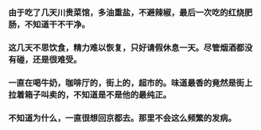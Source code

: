 ### 由于吃了几天川贵菜馆，多油重盐，不避辣椒，最后一次吃的红烧肥肠，不知道干不干净。
### 这几天不思饮食，精力难以恢复，只好请假休息一天。尽管烟酒都没有碰，还是很难受。
### 一直在喝牛奶，咖啡厅的，街上的，超市的。味道最香的竟然是街上拉着箱子叫卖的，不知道是不是他的最纯正。
### 不知道为什么，一直很想回京都去。那里不会这么频繁的发病。
